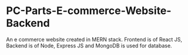 # PC-Parts-E-commerce-Website-Backend
 An e commerce website created in MERN stack. Frontend is of React JS, Backend is of Node, Express JS and MongoDB is used for database.
